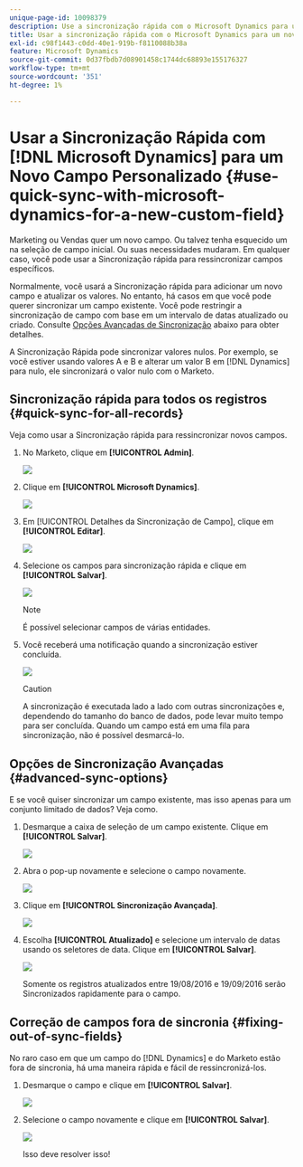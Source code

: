 ```yaml
---
unique-page-id: 10098379
description: Use a sincronização rápida com o Microsoft Dynamics para um novo campo personalizado - Documentação do Marketo - Documentação do produto
title: Usar a sincronização rápida com o Microsoft Dynamics para um novo campo personalizado
exl-id: c98f1443-c0dd-40e1-919b-f8110088b38a
feature: Microsoft Dynamics
source-git-commit: 0d37fbdb7d08901458c1744dc68893e155176327
workflow-type: tm+mt
source-wordcount: '351'
ht-degree: 1%

---
```


# Usar a Sincronização Rápida com [!DNL Microsoft Dynamics] para um Novo Campo Personalizado {#use-quick-sync-with-microsoft-dynamics-for-a-new-custom-field}

Marketing ou Vendas quer um novo campo. Ou talvez tenha esquecido um na seleção de campo inicial. Ou suas necessidades mudaram. Em qualquer caso, você pode usar a Sincronização rápida para ressincronizar campos específicos.

Normalmente, você usará a Sincronização rápida para adicionar um novo campo e atualizar os valores. No entanto, há casos em que você pode querer sincronizar um campo existente. Você pode restringir a sincronização de campo com base em um intervalo de datas atualizado ou criado. Consulte [Opções Avançadas de Sincronização](#Advanced_Sync_Options) abaixo para obter detalhes.

A Sincronização Rápida pode sincronizar valores nulos. Por exemplo, se você estiver usando valores A e B e alterar um valor B em [!DNL Dynamics] para nulo, ele sincronizará o valor nulo com o Marketo.

## Sincronização rápida para todos os registros {#quick-sync-for-all-records}

Veja como usar a Sincronização rápida para ressincronizar novos campos.

1. No Marketo, clique em **[!UICONTROL Admin]**.

   ![](assets/image2016-8-19-11-3a14-3a5.png)

1. Clique em **[!UICONTROL Microsoft Dynamics]**.

   ![](assets/image2016-8-19-11-3a15-3a8.png)

1. Em [!UICONTROL Detalhes da Sincronização de Campo], clique em **[!UICONTROL Editar]**.

   ![](assets/image2016-8-19-11-3a16-3a22.png)

1. Selecione os campos para sincronização rápida e clique em **[!UICONTROL Salvar]**.

   ![](assets/image2016-8-25-15-3a26-3a11.png)

   >[!NOTE]
   >
   >É possível selecionar campos de várias entidades.

1. Você receberá uma notificação quando a sincronização estiver concluída.

   ![](assets/field-sync-update-notification.png)

   >[!CAUTION]
   >
   >A sincronização é executada lado a lado com outras sincronizações e, dependendo do tamanho do banco de dados, pode levar muito tempo para ser concluída. Quando um campo está em uma fila para sincronização, não é possível desmarcá-lo.

## Opções de Sincronização Avançadas {#advanced-sync-options}

E se você quiser sincronizar um campo existente, mas isso apenas para um conjunto limitado de dados? Veja como.

1. Desmarque a caixa de seleção de um campo existente. Clique em **[!UICONTROL Salvar]**.

   ![](assets/image2016-8-25-16-3a16-3a32.png)

1. Abra o pop-up novamente e selecione o campo novamente.

   ![](assets/select-field-reselect-hand.png)

1. Clique em **[!UICONTROL Sincronização Avançada]**.

   ![](assets/image2016-8-25-15-3a52-3a9.png)

1. Escolha **[!UICONTROL Atualizado]** e selecione um intervalo de datas usando os seletores de data. Clique em **[!UICONTROL Salvar]**.

   ![](assets/image2016-8-25-16-3a0-3a3.png)

   Somente os registros atualizados entre 19/08/2016 e 19/09/2016 serão Sincronizados rapidamente para o campo.

## Correção de campos fora de sincronia {#fixing-out-of-sync-fields}

No raro caso em que um campo do [!DNL Dynamics] e do Marketo estão fora de sincronia, há uma maneira rápida e fácil de ressincronizá-los.

1. Desmarque o campo e clique em **[!UICONTROL Salvar]**.

   ![](assets/image2016-8-25-16-3a16-3a32-1.png)

1. Selecione o campo novamente e clique em **[!UICONTROL Salvar]**.

   ![](assets/image2016-8-25-16-3a20-3a45.png)

   Isso deve resolver isso!
